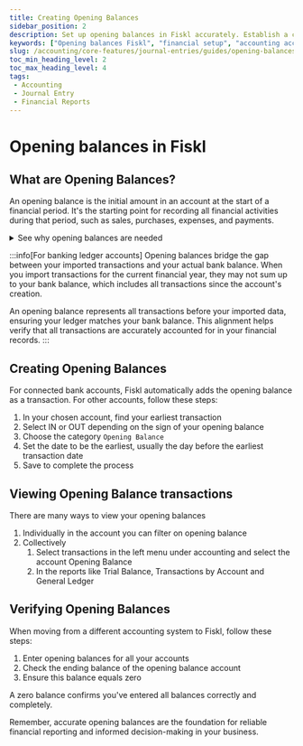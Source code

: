 ```yaml
---
title: Creating Opening Balances
sidebar_position: 2
description: Set up opening balances in Fiskl accurately. Establish a clear financial starting point for precise accounting and reporting.
keywords: ["Opening balances Fiskl", "financial setup", "accounting accuracy", "starting balances"]
slug: /accounting/core-features/journal-entries/guides/opening-balances
toc_min_heading_level: 2
toc_max_heading_level: 4
tags:
 - Accounting
 - Journal Entry
 - Financial Reports
---
```


# Opening balances in Fiskl

## What are Opening Balances?

An opening balance is the initial amount in an account at the start of a financial period. It's the starting point for recording all financial activities during that period, such as sales, purchases, expenses, and payments.

<details>
<summary>See why opening balances are needed</summary>

- Ensuring balances are correct
- Starting a new accounting period
- Maintaining financial continuity
- Preparing accurate financial statements
- Ensuring compliance with accounting standards

</details>

:::info[For banking ledger accounts]
Opening balances bridge the gap between your imported transactions and your actual bank balance. When you import transactions for the current financial year, they may not sum up to your bank balance, which includes all transactions since the account's creation.

An opening balance represents all transactions before your imported data, ensuring your ledger matches your bank balance. This alignment helps verify that all transactions are accurately accounted for in your financial records.
:::

## Creating Opening Balances

For connected bank accounts, Fiskl automatically adds the opening balance as a transaction. For other accounts, follow these steps:

1. In your chosen account, find your earliest transaction
1. Select IN or OUT depending on the sign of your opening balance
1. Choose the category `Opening Balance`
1. Set the date to be the earliest, usually the day before the earliest transaction date
1. Save to complete the process

## Viewing Opening Balance transactions

There are many ways to view your opening balances

1. Individually in the account you can filter on opening balance
1. Collectively
    1. Select transactions in the left menu under accounting and select the account Opening Balance
    1. In the reports like Trial Balance, Transactions by Account and General Ledger

## Verifying Opening Balances

When moving from a different accounting system to Fiskl, follow these steps:

1. Enter opening balances for all your accounts
1. Check the ending balance of the opening balance account
1. Ensure this balance equals zero

A zero balance confirms you've entered all balances correctly and completely.

Remember, accurate opening balances are the foundation for reliable financial reporting and informed decision-making in your business.
